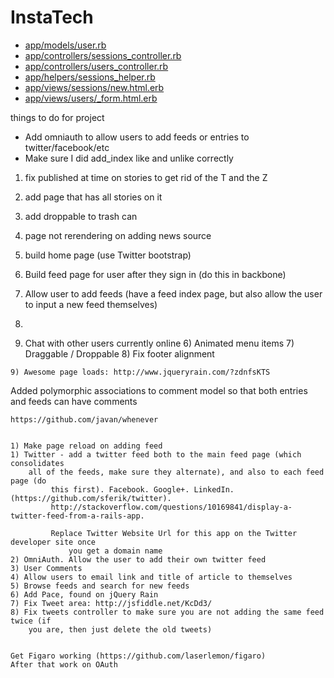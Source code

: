 # InstaTech

* [app/models/user.rb](./app/models/user.rb)
* [app/controllers/sessions_controller.rb](./app/controllers/sessions_controller.rb)
* [app/controllers/users_controller.rb](./app/controllers/users_controller.rb)
* [app/helpers/sessions_helper.rb](./app/helpers/sessions_helper.rb)
* [app/views/sessions/new.html.erb](./app/views/sessions/new.html.erb)
* [app/views/users/_form.html.erb](./app/views/users/_form.html.erb)


things to do for project

* Add omniauth to allow users to add feeds or entries to twitter/facebook/etc
* Make sure I did add_index like and unlike correctly

1) fix published at time on stories to get rid of the T and the Z
1) add page that has all stories on it
1) add droppable to trash can
1) page not rerendering on adding news source

  1) build home page (use Twitter bootstrap)
  2) Build feed page for user after they sign in (do this in backbone)
  3) Allow user to add feeds (have a feed index page, but also allow the user to input a new feed themselves)
  4)
  5) Chat with other users currently online
	6) Animated menu items
	7) Draggable / Droppable
	8) Fix footer alignment

	9) Awesome page loads: http://www.jqueryrain.com/?zdnfsKTS

  Added polymorphic associations to comment model so that both entries and feeds can have comments


	https://github.com/javan/whenever


	1) Make page reload on adding feed
	1) Twitter - add a twitter feed both to the main feed page (which consolidates
		all of the feeds, make sure they alternate), and also to each feed page (do
			 this first). Facebook. Google+. LinkedIn. (https://github.com/sferik/twitter).
			 http://stackoverflow.com/questions/10169841/display-a-twitter-feed-from-a-rails-app.

			 Replace Twitter Website Url for this app on the Twitter developer site once
				 you get a domain name
	2) OmniAuth. Allow the user to add their own twitter feed
	3) User Comments
	4) Allow users to email link and title of article to themselves
	5) Browse feeds and search for new feeds
	6) Add Pace, found on jQuery Rain
	7) Fix Tweet area: http://jsfiddle.net/KcDd3/
	8) Fix tweets controller to make sure you are not adding the same feed twice (if
		you are, then just delete the old tweets)


	Get Figaro working (https://github.com/laserlemon/figaro)
	After that work on OAuth